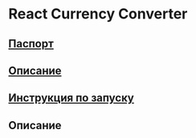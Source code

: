 # React Currency Converter

## [Паспорт](docs/PASSPORT.md)

## [Описание](docs/DESCRIPTION.md)

## [Инструкция по запуску](docs/INSTALL.md)

## Описание
